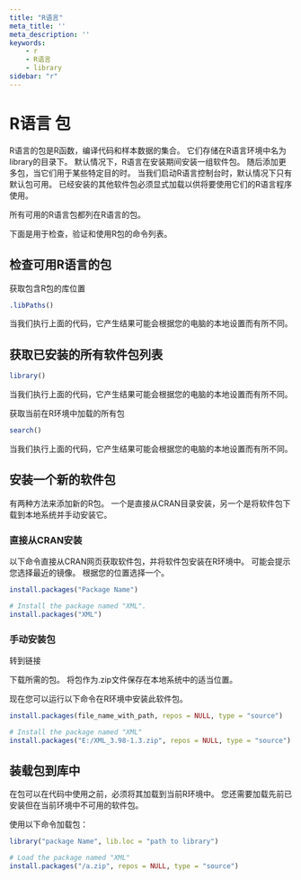 ```yaml
---
title: "R语言"
meta_title: ''
meta_description: ''
keywords: 
    - r
    - R语言
    - library
sidebar: "r"
---
```

# R语言 包

R语言的包是R函数，编译代码和样本数据的集合。 它们存储在R语言环境中名为library的目录下。 默认情况下，R语言在安装期间安装一组软件包。 随后添加更多包，当它们用于某些特定目的时。 当我们启动R语言控制台时，默认情况下只有默认包可用。 已经安装的其他软件包必须显式加载以供将要使用它们的R语言程序使用。

所有可用的R语言包都列在R语言的包。

下面是用于检查，验证和使用R包的命令列表。

## 检查可用R语言的包

获取包含R包的库位置

```R
.libPaths()
```

当我们执行上面的代码，它产生结果可能会根据您的电脑的本地设置而有所不同。

## 获取已安装的所有软件包列表

```R
library()
```

当我们执行上面的代码，它产生结果可能会根据您的电脑的本地设置而有所不同。


获取当前在R环境中加载的所有包

```R
search()
```

当我们执行上面的代码，它产生结果可能会根据您的电脑的本地设置而有所不同。

## 安装一个新的软件包

有两种方法来添加新的R包。 一个是直接从CRAN目录安装，另一个是将软件包下载到本地系统并手动安装它。

### 直接从CRAN安装

以下命令直接从CRAN网页获取软件包，并将软件包安装在R环境中。 可能会提示您选择最近的镜像。 根据您的位置选择一个。

```R
install.packages("Package Name")

# Install the package named "XML".
install.packages("XML")
```

### 手动安装包

转到链接

下载所需的包。 将包作为.zip文件保存在本地系统中的适当位置。

现在您可以运行以下命令在R环境中安装此软件包。

```R
install.packages(file_name_with_path, repos = NULL, type = "source")

# Install the package named "XML"
install.packages("E:/XML_3.98-1.3.zip", repos = NULL, type = "source")
```

## 装载包到库中

在包可以在代码中使用之前，必须将其加载到当前R环境中。 您还需要加载先前已安装但在当前环境中不可用的软件包。

使用以下命令加载包：

```R
library("package Name", lib.loc = "path to library")

# Load the package named "XML"
install.packages("/a.zip", repos = NULL, type = "source")
```
<code class=backend-type backend-type=free></code>
<code class=gatsby-kernelname data-language=r></code>
<script type="text/javascript" src="https://cdn.freeaihub.com/asset/js/cell.js"></script>
